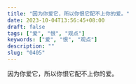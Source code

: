 ```yaml
---
title: "因为你爱它，所以你恨它配不上你的爱。"
date: 2023-10-04T13:56:45+08:00
draft: false
tags: ["爱", "恨", "观点"]
keywords: ["爱", "恨", "观点"]
description: ""
slug: "0405"
---
```


因为你爱它，所以你恨它配不上你的爱。
